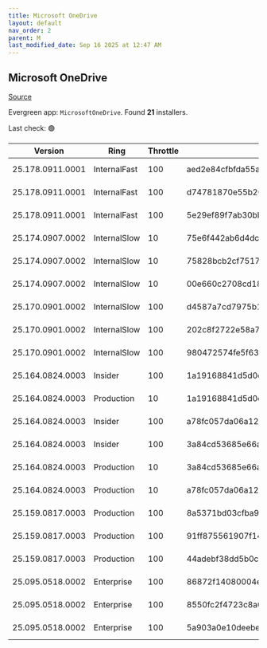 ```yaml
---
title: Microsoft OneDrive
layout: default
nav_order: 2
parent: M
last_modified_date: Sep 16 2025 at 12:47 AM
---
```


## Microsoft OneDrive

[Source](https://onedrive.live.com/)

Evergreen app: `MicrosoftOneDrive`. Found **21** installers.

Last check: 🟢

| Version          | Ring         | Throttle | Sha256                                                           | Architecture | Type | URI                                                                                                                                                                  |
| ---------------- | ------------ | -------- | ---------------------------------------------------------------- | ------------ | ---- | -------------------------------------------------------------------------------------------------------------------------------------------------------------------- |
| 25.178.0911.0001 | InternalFast | 100      | aed2e84cfbfda55abe28eee8e9d1dd96b0b54749e85921defa9b356bd15cf4d7 | ARM64        | exe  | [https://oneclient.sfx.ms/Win/Installers/25.178.0911.0001/arm64/OneDriveSetup.exe](https://oneclient.sfx.ms/Win/Installers/25.178.0911.0001/arm64/OneDriveSetup.exe) |
| 25.178.0911.0001 | InternalFast | 100      | d74781870e55b20c18702a226e19f6dbf5eafb8452c109f01373d7ff3b270341 | x64          | exe  | [https://oneclient.sfx.ms/Win/Installers/25.178.0911.0001/amd64/OneDriveSetup.exe](https://oneclient.sfx.ms/Win/Installers/25.178.0911.0001/amd64/OneDriveSetup.exe) |
| 25.178.0911.0001 | InternalFast | 100      | 5e29ef89f7ab30bb7b736d332cc4b2c5d377938b1634ec5e5ebaea5f487d310e | x86          | exe  | [https://oneclient.sfx.ms/Win/Installers/25.178.0911.0001/OneDriveSetup.exe](https://oneclient.sfx.ms/Win/Installers/25.178.0911.0001/OneDriveSetup.exe)             |
| 25.174.0907.0002 | InternalSlow | 10       | 75e6f442ab6d4dc84bd69f4d03b864b89404991864b231f25c1274076a1eed26 | ARM64        | exe  | [https://oneclient.sfx.ms/Win/Installers/25.174.0907.0002/arm64/OneDriveSetup.exe](https://oneclient.sfx.ms/Win/Installers/25.174.0907.0002/arm64/OneDriveSetup.exe) |
| 25.174.0907.0002 | InternalSlow | 10       | 75828bcb2cf7517b7c31ce9bbeead2814632ca4222fad1b9adc5fb29b40bcb78 | x64          | exe  | [https://oneclient.sfx.ms/Win/Installers/25.174.0907.0002/amd64/OneDriveSetup.exe](https://oneclient.sfx.ms/Win/Installers/25.174.0907.0002/amd64/OneDriveSetup.exe) |
| 25.174.0907.0002 | InternalSlow | 10       | 00e660c2708cd187185ce0177c9824002b3eb91ca45849010615997ebd1bd28e | x86          | exe  | [https://oneclient.sfx.ms/Win/Installers/25.174.0907.0002/OneDriveSetup.exe](https://oneclient.sfx.ms/Win/Installers/25.174.0907.0002/OneDriveSetup.exe)             |
| 25.170.0901.0002 | InternalSlow | 100      | d4587a7cd7975b182c15a3664a5810d4f02a13cfafdcdbb3c28100aa6f84abce | ARM64        | exe  | [https://oneclient.sfx.ms/Win/Installers/25.170.0901.0002/arm64/OneDriveSetup.exe](https://oneclient.sfx.ms/Win/Installers/25.170.0901.0002/arm64/OneDriveSetup.exe) |
| 25.170.0901.0002 | InternalSlow | 100      | 202c8f2722e58a7cd1b3bf670f42e46069f468124efffce90b999a48a8bf4d44 | x64          | exe  | [https://oneclient.sfx.ms/Win/Installers/25.170.0901.0002/amd64/OneDriveSetup.exe](https://oneclient.sfx.ms/Win/Installers/25.170.0901.0002/amd64/OneDriveSetup.exe) |
| 25.170.0901.0002 | InternalSlow | 100      | 980472574fe5f633e840df5d2b2f6e2b656b7aabd9520f6f8b7b14c228c5f94d | x86          | exe  | [https://oneclient.sfx.ms/Win/Installers/25.170.0901.0002/OneDriveSetup.exe](https://oneclient.sfx.ms/Win/Installers/25.170.0901.0002/OneDriveSetup.exe)             |
| 25.164.0824.0003 | Insider      | 100      | 1a19168841d5d0e175183c36265cad4fd13626aa17548012760576ca5a4a758b | ARM64        | exe  | [https://oneclient.sfx.ms/Win/Installers/25.164.0824.0003/arm64/OneDriveSetup.exe](https://oneclient.sfx.ms/Win/Installers/25.164.0824.0003/arm64/OneDriveSetup.exe) |
| 25.164.0824.0003 | Production   | 10       | 1a19168841d5d0e175183c36265cad4fd13626aa17548012760576ca5a4a758b | ARM64        | exe  | [https://oneclient.sfx.ms/Win/Installers/25.164.0824.0003/arm64/OneDriveSetup.exe](https://oneclient.sfx.ms/Win/Installers/25.164.0824.0003/arm64/OneDriveSetup.exe) |
| 25.164.0824.0003 | Insider      | 100      | a78fc057da06a124c788cc9b0fa7848b56ff818f1d0e8b213d756db5bfd6ed81 | x64          | exe  | [https://oneclient.sfx.ms/Win/Installers/25.164.0824.0003/amd64/OneDriveSetup.exe](https://oneclient.sfx.ms/Win/Installers/25.164.0824.0003/amd64/OneDriveSetup.exe) |
| 25.164.0824.0003 | Insider      | 100      | 3a84cd53685e66acb341c87267d63ab990091e83da5084febf442c839a4221d3 | x64          | exe  | [https://oneclient.sfx.ms/Win/Installers/25.164.0824.0003/OneDriveSetup.exe](https://oneclient.sfx.ms/Win/Installers/25.164.0824.0003/OneDriveSetup.exe)             |
| 25.164.0824.0003 | Production   | 10       | 3a84cd53685e66acb341c87267d63ab990091e83da5084febf442c839a4221d3 | x64          | exe  | [https://oneclient.sfx.ms/Win/Installers/25.164.0824.0003/OneDriveSetup.exe](https://oneclient.sfx.ms/Win/Installers/25.164.0824.0003/OneDriveSetup.exe)             |
| 25.164.0824.0003 | Production   | 10       | a78fc057da06a124c788cc9b0fa7848b56ff818f1d0e8b213d756db5bfd6ed81 | x64          | exe  | [https://oneclient.sfx.ms/Win/Installers/25.164.0824.0003/amd64/OneDriveSetup.exe](https://oneclient.sfx.ms/Win/Installers/25.164.0824.0003/amd64/OneDriveSetup.exe) |
| 25.159.0817.0003 | Production   | 100      | 8a5371bd03cfba9ffd2e13b0b47288c556d38d1dbbcbd68d3b092eb54f0f2c7d | ARM64        | exe  | [https://oneclient.sfx.ms/Win/Installers/25.159.0817.0003/arm64/OneDriveSetup.exe](https://oneclient.sfx.ms/Win/Installers/25.159.0817.0003/arm64/OneDriveSetup.exe) |
| 25.159.0817.0003 | Production   | 100      | 91ff875561907f14b6f613b2dead1fdf53009be798be92a1598ac837654c546e | x64          | exe  | [https://oneclient.sfx.ms/Win/Installers/25.159.0817.0003/amd64/OneDriveSetup.exe](https://oneclient.sfx.ms/Win/Installers/25.159.0817.0003/amd64/OneDriveSetup.exe) |
| 25.159.0817.0003 | Production   | 100      | 44adebf38dd5b0cda67ff9b82f16a52efb37b8e7ecd05d5f451b51442d7ca679 | x86          | exe  | [https://oneclient.sfx.ms/Win/Installers/25.159.0817.0003/OneDriveSetup.exe](https://oneclient.sfx.ms/Win/Installers/25.159.0817.0003/OneDriveSetup.exe)             |
| 25.095.0518.0002 | Enterprise   | 100      | 86872f14080004e177f0fcd15899827a07d21ad7f9a9e90c019f724654e4af9a | ARM64        | exe  | [https://oneclient.sfx.ms/Win/Installers/25.095.0518.0002/arm64/OneDriveSetup.exe](https://oneclient.sfx.ms/Win/Installers/25.095.0518.0002/arm64/OneDriveSetup.exe) |
| 25.095.0518.0002 | Enterprise   | 100      | 8550fc2f4723c8a03c5ce03232d9d5eb15d235a427b046a18b4be3ae4c349a57 | x64          | exe  | [https://oneclient.sfx.ms/Win/Installers/25.095.0518.0002/amd64/OneDriveSetup.exe](https://oneclient.sfx.ms/Win/Installers/25.095.0518.0002/amd64/OneDriveSetup.exe) |
| 25.095.0518.0002 | Enterprise   | 100      | 5a903a0e10deebe0df10484bfeebfce8df3ff1ba2a78c22e2cb455485172c00c | x86          | exe  | [https://oneclient.sfx.ms/Win/Installers/25.095.0518.0002/OneDriveSetup.exe](https://oneclient.sfx.ms/Win/Installers/25.095.0518.0002/OneDriveSetup.exe)             |
